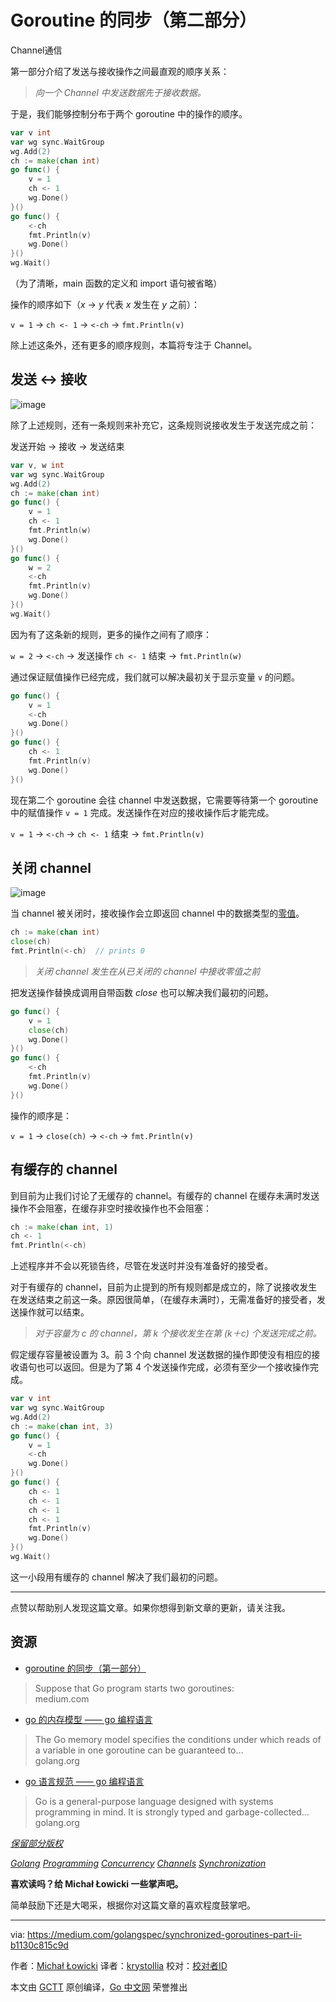 # Goroutine 的同步（第二部分）
Channel通信

第一部分介绍了发送与接收操作之间最直观的顺序关系：

>*向一个 Channel 中发送数据先于接收数据。*

于是，我们能够控制分布于两个 goroutine 中的操作的顺序。

```go
var v int
var wg sync.WaitGroup
wg.Add(2)
ch := make(chan int)
go func() {
    v = 1
    ch <- 1
    wg.Done()
}()
go func() {
    <-ch
    fmt.Println(v)
    wg.Done()
}()
wg.Wait()
```

（为了清晰，main 函数的定义和 import 语句被省略）

操作的顺序如下（*x* → *y* 代表 *x* 发生在 *y* 之前）：

`v = 1` → `ch <- 1` → `<-ch` → `fmt.Println(v)`

除上述这条外，还有更多的顺序规则，本篇将专注于 Channel。

## 发送 ↔ 接收

![image](https://cdn-images-1.medium.com/max/1600/1*4__lB_g3MbX8-mtmRvaXEg.jpeg)

除了上述规则，还有一条规则来补充它，这条规则说接收发生于发送完成之前：

发送开始 → 接收 → 发送结束

```go
var v, w int
var wg sync.WaitGroup
wg.Add(2)
ch := make(chan int)
go func() {
    v = 1
    ch <- 1
    fmt.Println(w)
    wg.Done()
}()
go func() {
    w = 2
    <-ch
    fmt.Println(v)
    wg.Done()
}()
wg.Wait()
```

因为有了这条新的规则，更多的操作之间有了顺序：

`w = 2` → `<-ch` → 发送操作 `ch <- 1` 结束 → `fmt.Println(w)`

通过保证赋值操作已经完成，我们就可以解决最初关于显示变量 `v` 的问题。

```go
go func() {
    v = 1
    <-ch
    wg.Done()
}()
go func() {
    ch <- 1
    fmt.Println(v)
    wg.Done()
}()
```

现在第二个 goroutine 会往 channel 中发送数据，它需要等待第一个 goroutine 中的赋值操作 `v = 1` 完成。发送操作在对应的接收操作后才能完成。

`v = 1` → `<-ch` → `ch <- 1` 结束 → `fmt.Println(v)`

## 关闭 channel

![image](https://cdn-images-1.medium.com/max/1600/1*IgK32r3hJwVm_kQZ9CpkRQ.jpeg)

当 channel 被关闭时，接收操作会立即返回 channel 中的数据类型的[零值](https://golang.org/ref/spec#The_zero_value)。

```go
ch := make(chan int)
close(ch)
fmt.Println(<-ch)  // prints 0
```

>*关闭 channel 发生在从已关闭的 channel 中接收零值之前*

把发送操作替换成调用自带函数 *close* 也可以解决我们最初的问题。

```go
go func() {
    v = 1
    close(ch)
    wg.Done()
}()
go func() {
    <-ch
    fmt.Println(v)
    wg.Done()
}()
```

操作的顺序是：

`v = 1` → `close(ch)` → `<-ch` → `fmt.Println(v)`

## 有缓存的 channel

到目前为止我们讨论了无缓存的 channel。有缓存的 channel 在缓存未满时发送操作不会阻塞，在缓存非空时接收操作也不会阻塞：

```go
ch := make(chan int, 1)
ch <- 1
fmt.Println(<-ch)
```

上述程序并不会以死锁告终，尽管在发送时并没有准备好的接受者。

对于有缓存的 channel，目前为止提到的所有规则都是成立的，除了说接收发生在发送结束之前这一条。原因很简单，（在缓存未满时），无需准备好的接受者，发送操作就可以结束。

>*对于容量为 c 的 channel，第 k 个接收发生在第 (k＋c) 个发送完成之前。*

假定缓存容量被设置为 3。前 3 个向 channel 发送数据的操作即使没有相应的接收语句也可以返回。但是为了第 4 个发送操作完成，必须有至少一个接收操作完成。

```go
var v int
var wg sync.WaitGroup
wg.Add(2)
ch := make(chan int, 3)
go func() {
    v = 1
    <-ch
    wg.Done()
}()
go func() {
    ch <- 1
    ch <- 1
    ch <- 1
    ch <- 1
    fmt.Println(v)
    wg.Done()
}()
wg.Wait()
```

这一小段用有缓存的 channel 解决了我们最初的问题。

---

点赞以帮助别人发现这篇文章。如果你想得到新文章的更新，请关注我。

## 资源
- [goroutine 的同步（第一部分）](https://medium.com/golangspec/synchronized-goroutines-part-i-4fbcdd64a4ec)
>Suppose that Go program starts two goroutines:
<br>medium.com

- [go 的内存模型 —— go 编程语言](https://golang.org/ref/mem)
>The Go memory model specifies the conditions under which reads of a variable in one goroutine can be guaranteed to…
<br>golang.org

- [go 语言规范 —— go 编程语言](https://golang.org/ref/spec)
>Go is a general-purpose language designed with systems programming in mind. It is strongly typed and garbage-collected…
<br>golang.org

*[保留部分版权](http://creativecommons.org/licenses/by/4.0/)*

*[Golang](https://medium.com/tag/golang?source=post)*
*[Programming](https://medium.com/tag/programming?source=post)*
*[Concurrency](https://medium.com/tag/concurrency?source=post)*
*[Channels](https://medium.com/tag/channel?source=post)*
*[Synchronization](https://medium.com/tag/synchronization?source=post)*

**喜欢读吗？给 Michał Łowicki 一些掌声吧。**

简单鼓励下还是大喝采，根据你对这篇文章的喜欢程度鼓掌吧。

---

via: https://medium.com/golangspec/synchronized-goroutines-part-ii-b1130c815c9d

作者：[Michał Łowicki](https://medium.com/@mlowicki)
译者：[krystollia](https://github.com/krystollia)
校对：[校对者ID](https://github.com/校对者ID)

本文由 [GCTT](https://github.com/studygolang/GCTT) 原创编译，[Go 中文网](https://studygolang.com/) 荣誉推出

